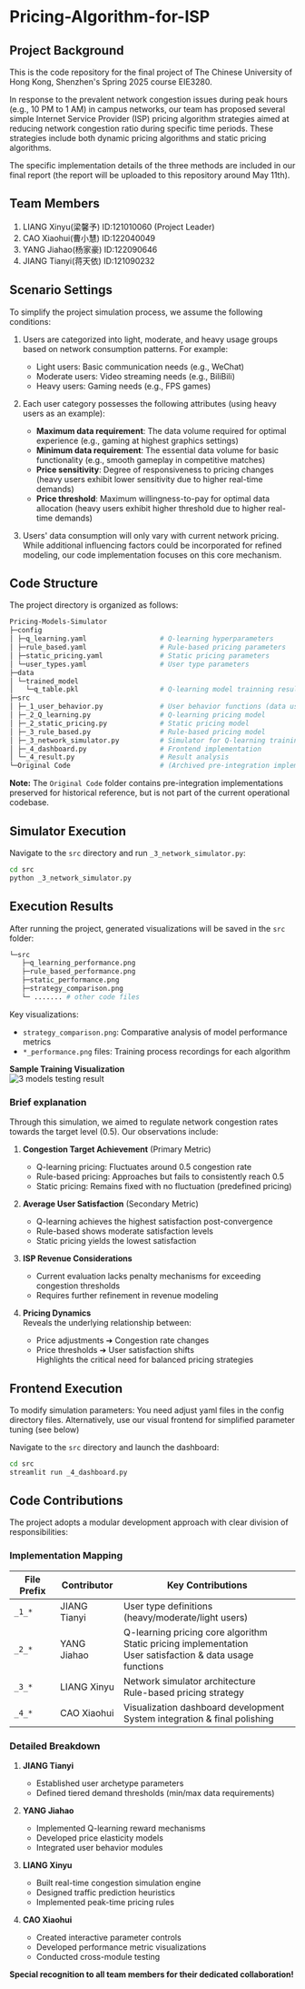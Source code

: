 # Pricing-Algorithm-for-ISP

## Project Background
This is the code repository for the final project of The Chinese University of Hong Kong, Shenzhen's Spring 2025 course EIE3280. 

In response to the prevalent network congestion issues during peak hours (e.g., 10 PM to 1 AM) in campus networks, our team has proposed several simple Internet Service Provider (ISP) pricing algorithm strategies aimed at reducing network congestion ratio during specific time periods. These strategies include both dynamic pricing algorithms and static pricing algorithms. 

The specific implementation details of the three methods are included in our final report (the report will be uploaded to this repository around May 11th).

## Team Members
1. LIANG Xinyu(梁馨予)   ID:121010060 (Project Leader)
2. CAO Xiaohui(曹小慧)   ID:122040049
3. YANG Jiahao(杨家豪)   ID:122090646
4. JIANG Tianyi(蒋天依)  ID:121090232

## Scenario Settings
To simplify the project simulation process, we assume the following conditions:
1. Users are categorized into light, moderate, and heavy usage groups based on network consumption patterns. For example:
   - Light users: Basic communication needs (e.g., WeChat)
   - Moderate users: Video streaming needs (e.g., BiliBili)
   - Heavy users: Gaming needs (e.g., FPS games)

2. Each user category possesses the following attributes (using heavy users as an example):
   - **Maximum data requirement**: The data volume required for optimal experience (e.g., gaming at highest graphics settings)
   - ​**Minimum data requirement**: The essential data volume for basic functionality (e.g., smooth gameplay in competitive matches)
   - ​**Price sensitivity**: Degree of responsiveness to pricing changes (heavy users exhibit lower sensitivity due to higher real-time demands)
   - ​**Price threshold**: Maximum willingness-to-pay for optimal data allocation (heavy users exhibit higher threshold due to higher real-time demands)

4. Users' data consumption will only vary with current network pricing. While additional influencing factors could be incorporated for refined modeling, our code implementation focuses on this core mechanism.

## Code Structure
The project directory is organized as follows:

```bash
Pricing-Models-Simulator
├─config
│ ├─q_learning.yaml                  # Q-learning hyperparameters
│ ├─rule_based.yaml                  # Rule-based pricing parameters
│ ├─static_pricing.yaml              # Static pricing parameters
│ └─user_types.yaml                  # User type parameters
├─data
│ └─trained_model
│   └─q_table.pkl                    # Q-learning model trainning results
├─src
│ ├─_1_user_behavior.py              # User behavior functions (data usage & satisfaction calculations)
│ ├─_2_Q_learning.py                 # Q-learning pricing model
│ ├─_2_static_pricing.py             # Static pricing model
│ ├─_3_rule_based.py                 # Rule-based pricing model
│ ├─_3_network_simulator.py          # Simulator for Q-learning training & model comparison
│ ├─_4_dashboard.py                  # Frontend implementation
│ └─_4_result.py                     # Result analysis
└─Original Code                      # (Archived pre-integration implementations - for documentation purposes only)
```

​**Note:​**​ The `Original Code` folder contains pre-integration implementations preserved for historical reference, but is not part of the current operational codebase.

## Simulator Execution
Navigate to the `src` directory and run `_3_network_simulator.py`:
```bash
cd src
python _3_network_simulator.py
```

## Execution Results
After running the project, generated visualizations will be saved in the `src` folder:
```bash
└─src
   ├─q_learning_performance.png
   ├─rule_based_performance.png
   ├─static_performance.png
   ├─strategy_comparison.png
   └─ ....... # other code files
```
Key visualizations:
- `strategy_comparison.png`: Comparative analysis of model performance metrics
- `*_performance.png` files: Training process recordings for each algorithm
  
**Sample Training Visualization**​  
![3 models testing result](./src/strategy_comparison.png)  

### Brief explanation
Through this simulation, we aimed to regulate network congestion rates towards the target level (0.5). Our observations include:

1. ​**Congestion Target Achievement**​ (Primary Metric)  
   - Q-learning pricing: Fluctuates around 0.5 congestion rate
   - Rule-based pricing: Approaches but fails to consistently reach 0.5
   - Static pricing: Remains fixed with no fluctuation (predefined pricing)

2. ​**Average User Satisfaction**​ (Secondary Metric)  
   - Q-learning achieves the highest satisfaction post-convergence
   - Rule-based shows moderate satisfaction levels
   - Static pricing yields the lowest satisfaction

3. ​**ISP Revenue Considerations**​  
   - Current evaluation lacks penalty mechanisms for exceeding congestion thresholds
   - Requires further refinement in revenue modeling

4. ​**Pricing Dynamics**​  
   Reveals the underlying relationship between:  
   - Price adjustments ➔ Congestion rate changes  
   - Price thresholds ➔ User satisfaction shifts  
   Highlights the critical need for balanced pricing strategies

## Frontend Execution
To modify simulation parameters: You need adjust yaml files in the config directory files. Alternatively, use our ​visual frontend​ for simplified parameter tuning (see below)

Navigate to the `src` directory and launch the dashboard:
```bash
cd src
streamlit run _4_dashboard.py
```

## Code Contributions
The project adopts a modular development approach with clear division of responsibilities:

### Implementation Mapping
| File Prefix | Contributor       | Key Contributions |
|-------------|-------------------|-------------------|
| `_1_*`      | JIANG Tianyi      | User type definitions (heavy/moderate/light users) |
| `_2_*`      | YANG Jiahao       | Q-learning pricing core algorithm <br> Static pricing implementation <br> User satisfaction & data usage functions |
| `_3_*`      | LIANG Xinyu       | Network simulator architecture <br> Rule-based pricing strategy |
| `_4_*`      | CAO Xiaohui       | Visualization dashboard development <br> System integration & final polishing |

### Detailed Breakdown
1. ​**JIANG Tianyi**​  
   - Established user archetype parameters
   - Defined tiered demand thresholds (min/max data requirements)

2. ​**YANG Jiahao**​  
   - Implemented Q-learning reward mechanisms
   - Developed price elasticity models
   - Integrated user behavior modules

3. ​**LIANG Xinyu**​  
   - Built real-time congestion simulation engine
   - Designed traffic prediction heuristics
   - Implemented peak-time pricing rules

4. ​**CAO Xiaohui**​  
   - Created interactive parameter controls
   - Developed performance metric visualizations
   - Conducted cross-module testing

​**Special recognition to all team members for their dedicated collaboration!​**​ 
